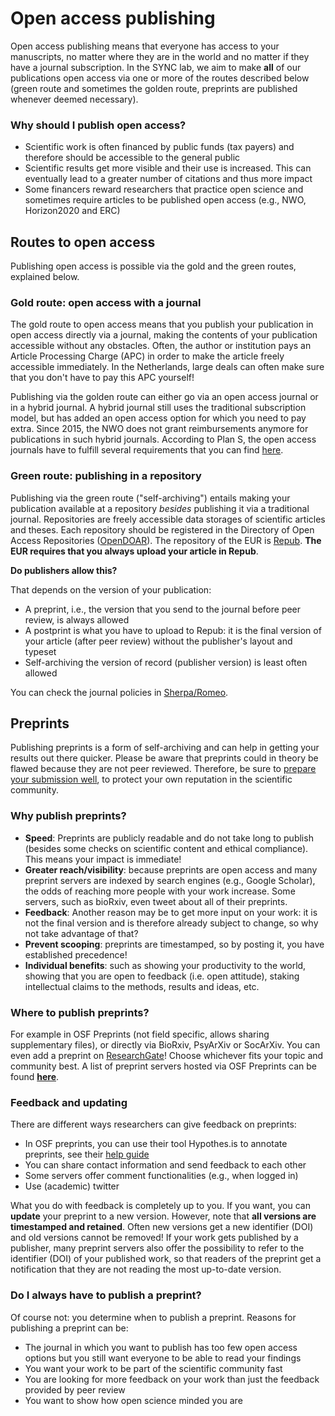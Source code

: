 # Open access publishing

Open access publishing means that everyone has access to your manuscripts, no matter where they are in the world and no matter if they have a journal subscription. In the SYNC lab, we aim to make **all** of our publications open access via one or more of the routes described below 
(green route and sometimes the golden route, preprints are published whenever deemed necessary).

### Why should I publish open access?
- Scientific work is often financed by public funds (tax payers) and therefore should be accessible to the general public
- Scientific results get more visible and their use is increased. This can eventually lead to a greater number of citations and thus more impact
- Some financers reward researchers that practice open science and sometimes require articles to be published open access (e.g., NWO, Horizon2020 and ERC)


## Routes to open access

Publishing open access is possible via the gold and the green routes, explained below.

### Gold route: open access with a journal

The gold route to open access means that you publish your publication in open access directly via a journal, making the contents of your publication accessible without any obstacles. Often, the author or institution pays an Article Processing Charge (APC) in order to make the article freely accessible immediately. In the Netherlands, large deals can often make sure that you don't have to pay this APC yourself!

Publishing via the golden route can either go via an open access journal or in a hybrid journal. A hybrid journal still uses the traditional subscription model, but has added an open access option for which you need to pay extra. Since 2015, the NWO does not grant reimbursements anymore for publications in such hybrid journals. According to Plan S, the open access journals have to fulfill several requirements that you can find [here](https://www.coalition-s.org/implementation/).

### Green route: publishing in a repository

Publishing via the green route ("self-archiving") entails making your publication available at a repository *besides* publishing it via a traditional journal. Repositories are freely accessible data storages of scientific articles and theses. Each repository should be registered in the Directory of Open Access Repositories ([OpenDOAR](https://v2.sherpa.ac.uk/opendoar/)). The repository of the EUR is [Repub](https://repub.eur.nl/). **The EUR requires that you always upload your article in Repub**.

**Do publishers allow this?**

That depends on the version of your publication:
- A preprint, i.e., the version that you send to the journal before peer review, is always allowed
- A postprint is what you have to upload to Repub: it is the final version of your article (after peer review) without the publisher's layout and typeset
- Self-archiving the version of record (publisher version) is least often allowed

You can check the journal policies in [Sherpa/Romeo](http://sherpa.ac.uk/romeo/index.php).

## Preprints
Publishing preprints is a form of self-archiving and can help in getting your results out there quicker. Please be aware that preprints could in theory be flawed because they are not peer reviewed. Therefore, be sure to [prepare your submission well](https://help.osf.io/hc/en-us/articles/360019930493-Preprint-FAQs#how_should_i_prepare_for_submission), to protect your own reputation in the scientific community.

### Why publish preprints?
- **Speed**: Preprints are publicly readable and do not take long to publish (besides some checks on scientific content and ethical compliance). This means your impact is immediate!
- **Greater reach/visibility**: because preprints are open access and many preprint servers are indexed by search engines (e.g., Google Scholar), the odds of reaching more people with your work increase. Some servers, such as bioRxiv, even tweet about all of their preprints.
- **Feedback**: Another reason may be to get more input on your work: it is not the final version and is therefore already subject to change, so why not take advantage of that?
- **Prevent scooping**: preprints are timestamped, so by posting it, you have established precedence!
- **Individual benefits**: such as showing your productivity to the world, showing that you are open to feedback (i.e. open attitude), staking intellectual claims to the methods, results and ideas, etc.

### Where to publish preprints?
For example in OSF Preprints (not field specific, allows sharing supplementary files), or directly via BioRxiv, PsyArXiv or SocArXiv. You can even add a preprint on [ResearchGate](https://explore.researchgate.net/display/support/Preprints)! Choose whichever fits your topic and community best. A list of preprint servers hosted via OSF Preprints can be found **[here](https://osf.io/preprints/discover?subject=bepress%7CSocial%20and%20Behavioral%20Sciences)**.

### Feedback and updating
There are different ways researchers can give feedback on preprints:
- In OSF preprints, you can use their tool Hypothes.is to annotate preprints, see their [help guide](https://help.osf.io/hc/en-us/articles/360019738554-annotate-a-preprint)
- You can share contact information and send feedback to each other
- Some servers offer comment functionalities (e.g., when logged in)
- Use (academic) twitter

What you do with feedback is completely up to you. If you want, you can **update** your preprint to a new version. However, note that **all versions are timestamped and retained**. Often new versions get a new identifier (DOI) and old versions cannot be removed! If your work gets published by a publisher, many preprint servers also offer the possibility to refer to the identifier (DOI) of your published work, so that readers of the preprint get a notification that they are not reading the most up-to-date version.

### Do I always have to publish a preprint?
Of course not: you determine when to publish a preprint. Reasons for publishing a preprint can be:
- The journal in which you want to publish has too few open access options but you still want everyone to be able to read your findings
- You want your work to be part of the scientific community fast
- You are looking for more feedback on your work than just the feedback provided by peer review
- You want to show how open science minded you are
